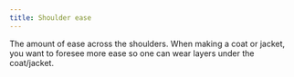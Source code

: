 ```yaml
---
title: Shoulder ease
---
```


The amount of ease across the shoulders. When making a coat or jacket, you want to foresee more ease so one can wear layers under the coat/jacket.